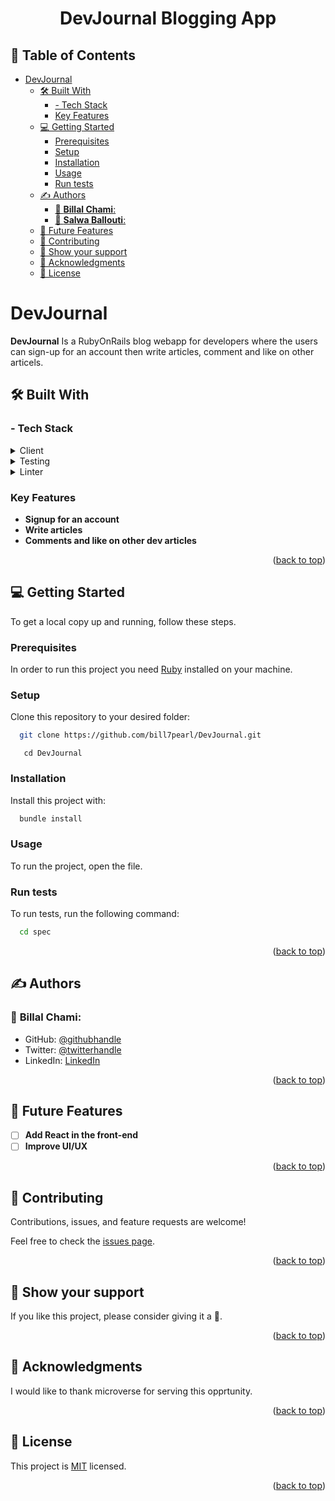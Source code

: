 <a name="readme-top"></a>

<div align="center">
  <h1><b>DevJournal Blogging App</b></h1>
</div>


## 📗 Table of Contents

- [DevJournal ](#catalog-ruby-)
  - [🛠 Built With ](#-built-with-)
    - [- Tech Stack ](#--tech-stack-)
    - [Key Features ](#key-features-)
  - [💻 Getting Started ](#-getting-started-)
    - [Prerequisites ](#prerequisites-)
    - [Setup ](#setup-)
    - [Installation ](#installation-)
    - [Usage ](#usage-)
    - [Run tests ](#run-tests-)
  - [✍️ Authors ](#️-authors-)
    - [👤 **Billal Chami**:](#-billal-chami)
    - [👤 **Salwa Ballouti**:](#-salwa-ballouti)
  - [🔭 Future Features ](#-future-features-)
  - [🤝 Contributing ](#-contributing-)
  - [💖 Show your support ](#-show-your-support-)
  - [🙏 Acknowledgments ](#-acknowledgments-)
  - [📝  License ](#--license-)


# DevJournal <a name="about-project"></a>

**DevJournal** Is a RubyOnRails blog webapp for developers where the users can sign-up for an account then write articles, comment and like on other articels.
## 🛠 Built With <a name="built-with"></a>

### - Tech Stack <a name="tech-stack"></a>

<details>
  <summary>Client</summary>
  <ul>
    <li><a href="https://www.ruby-lang.org/en/">RubyOnRails</a></li>
  </ul>
</details>

<details>
<summary>Testing</summary>
  <ul>
    <li><a href="https://rspec.info/">RSpec</a></li>
  </ul>
</details>

<details>
<summary>Linter</summary>
  <ul>
    <li><a href="https://rubocop.org/">Rubocop</a></li>
  </ul>
</details>

### Key Features <a name="key-features"></a>

- **Signup for an account**
- **Write articles**
- **Comments and like on other dev articles**

<p align="right">(<a href="#readme-top">back to top</a>)</p>


## 💻 Getting Started <a name="getting-started"></a>

To get a local copy up and running, follow these steps.

### Prerequisites <a name="prerequisites"></a>

In order to run this project you need [Ruby](https://www.ruby-lang.org/en/) installed on your machine.


### Setup <a name="setup"></a>

Clone this repository to your desired folder:

```sh
  git clone https://github.com/bill7pearl/DevJournal.git
```

```
   cd DevJournal
```


### Installation <a name="installation"></a>

Install this project with:

```sh
  bundle install
```

### Usage <a name="usage"></a>

To run the project, open the file.

### Run tests <a name="run-tests"></a>

To run tests, run the following command:

```sh
  cd spec
```

<p align="right">(<a href="#readme-top">back to top</a>)</p>


## ✍️ Authors <a name="authors"></a>

### 👤 **Billal Chami**:
- GitHub: [@githubhandle](https://github.com/bill7pearl)
- Twitter: [@twitterhandle](https://twitter.com/BillChami)
- LinkedIn: [LinkedIn](https://www.linkedin.com/in/billal-chami-263497194/)


<p align="right">(<a href="#readme-top">back to top</a>)</p>


## 🔭 Future Features <a name="future-features"></a>

- [ ] **Add React in the front-end**
- [ ] **Improve UI/UX**

<p align="right">(<a href="#readme-top">back to top</a>)</p>


## 🤝 Contributing <a name="contributing"></a>

Contributions, issues, and feature requests are welcome!

Feel free to check the [issues page](../../../issues).

<p align="right">(<a href="#readme-top">back to top</a>)</p>


## 💖 Show your support <a name="support"></a>

If you like this project, please consider giving it a 🌟.

<p align="right">(<a href="#readme-top">back to top</a>)</p>


## 🙏 Acknowledgments <a name="acknowledgements"></a>

I would like to thank microverse for serving this opprtunity.


<p align="right">(<a href="#readme-top">back to top</a>)</p>


## 📝  License <a name="license"></a>

This project is [MIT](./LICENSE) licensed.

<p align="right">(<a href="#readme-top">back to top</a>)</p>
